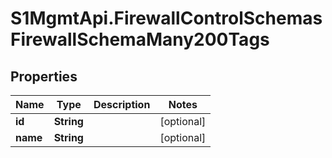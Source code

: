 # S1MgmtApi.FirewallControlSchemasFirewallSchemaMany200Tags

## Properties
Name | Type | Description | Notes
------------ | ------------- | ------------- | -------------
**id** | **String** |  | [optional] 
**name** | **String** |  | [optional] 


